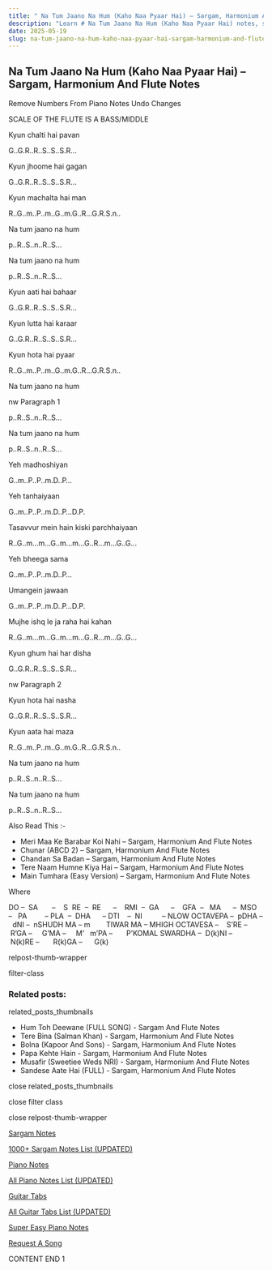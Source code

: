 ```yaml
---
title: " Na Tum Jaano Na Hum (Kaho Naa Pyaar Hai) – Sargam, Harmonium And Flute Notes"
description: "Learn # Na Tum Jaano Na Hum (Kaho Naa Pyaar Hai) notes, sargam, harmonium notations and flute notes. Easy step-by-step tutorial for beginners."
date: 2025-05-19
slug: na-tum-jaano-na-hum-kaho-naa-pyaar-hai-sargam-harmonium-and-flute-notes
---
```


## Na Tum Jaano Na Hum (Kaho Naa Pyaar Hai) – Sargam, Harmonium And Flute Notes

Remove Numbers From Piano Notes
Undo Changes

SCALE OF THE FLUTE IS A BASS/MIDDLE

Kyun chalti hai pavan

G..G.R..R..S..S..S.R…

Kyun jhoome hai gagan

G..G.R..R..S..S..S.R…

Kyun machalta hai man

R..G..m..P..m..G..m.G..R…G.R.S.n..

Na tum jaano na hum

p..R..S..n..R..S…

Na tum jaano na hum

p..R..S..n..R..S…

Kyun aati hai bahaar

G..G.R..R..S..S..S.R…

Kyun lutta hai karaar

G..G.R..R..S..S..S.R…

Kyun hota hai pyaar

R..G..m..P..m..G..m.G..R…G.R.S.n..

Na tum jaano na hum

nw Paragraph 1

p..R..S..n..R..S…

Na tum jaano na hum

p..R..S..n..R..S…

Yeh madhoshiyan

G..m..P..P..m.D..P…

Yeh tanhaiyaan

G..m..P..P..m.D..P…D.P.

Tasavvur mein hain kiski parchhaiyaan

R..G..m…m…G..m…m…G..R…m…G..G…

Yeh bheega sama

G..m..P..P..m.D..P…

Umangein jawaan

G..m..P..P..m.D..P…D.P.

Mujhe ishq le ja raha hai kahan

R..G..m…m…G..m…m…G..R…m…G..G…

Kyun ghum hai har disha

G..G.R..R..S..S..S.R…

nw Paragraph 2

Kyun hota hai nasha

G..G.R..R..S..S..S.R…

Kyun aata hai maza

R..G..m..P..m..G..m.G..R…G.R.S.n..

Na tum jaano na hum

p..R..S..n..R..S…

Na tum jaano na hum

p..R..S..n..R..S…

Also Read This :-

- Meri Maa Ke Barabar Koi Nahi – Sargam, Harmonium And Flute Notes
- Chunar (ABCD 2) – Sargam, Harmonium And Flute Notes
- Chandan Sa Badan – Sargam, Harmonium And Flute Notes
- Tere Naam Humne Kiya Hai – Sargam, Harmonium And Flute Notes
- Main Tumhara (Easy Version) – Sargam, Harmonium And Flute Notes

Where

DO –  SA       –    S  RE  –  RE      –    RMI  –  GA      –    GFA  –   MA      –  MSO  –   PA         – PLA  –  DHA      – DTI    –  NI          – NLOW OCTAVEPA –  pDHA –  dNI –  nSHUDH MA – m        TIWAR MA – MHIGH OCTAVESA –    S’RE –     R’GA –     G’MA –     M’   m’PA –       P’KOMAL SWARDHA –  D(k)NI –       N(k)RE –       R(k)GA –      G(k)

relpost-thumb-wrapper

filter-class

### Related posts:

related_posts_thumbnails

- Hum Toh Deewane (FULL SONG) - Sargam And Flute Notes
- Tere Bina (Salman Khan) - Sargam, Harmonium And Flute Notes
- Bolna (Kapoor And Sons) - Sargam, Harmonium And Flute Notes
- Papa Kehte Hain - Sargam, Harmonium And Flute Notes
- Musafir (Sweetiee Weds NRI) - Sargam, Harmonium And Flute Notes
- Sandese Aate Hai (FULL) - Sargam, Harmonium And Flute Notes

close related_posts_thumbnails

close filter class

close relpost-thumb-wrapper

[Sargam Notes](/sargam-notes.html)

[1000+ Sargam Notes List (UPDATED)](/all-songs-list-sargam-notes.html)

[Piano Notes](/piano-notes.html)

[All Piano Notes List (UPDATED)](/all-songs-list-piano-notes.html)

[Guitar Tabs](/guitar-tabs.html)

[All Guitar Tabs List (UPDATED)](/all-songs-list-guitar-tabs.html)

[Super Easy Piano Notes](https://studywall.in/)

[Request A Song](/request-a-song.html)

CONTENT END 1
